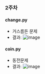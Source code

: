 ### 2주차

#### change.py
- 거스름돈 문제
- 결과: ![image](https://user-images.githubusercontent.com/46733911/132982132-73ee39a3-a055-4817-9e33-9685a4b2c695.png)


#### coin.py
- 동전문제
- 결과: ![image](https://user-images.githubusercontent.com/46733911/132982146-31822712-3f46-47c8-a73d-dd6c917f4c9c.png)
